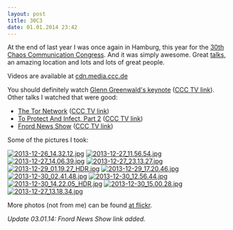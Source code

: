 ```yaml
---
layout: post
title: 30C3
date: 01.01.2014 23:42
---
```


At the end of last year I was once again in Hamburg, this year for the [30th Chaos Communication Congress](https://events.ccc.de/congress/2013/wiki/Main_Page).
And it was simply awesome. Great [talks](https://events.ccc.de/congress/2013/Fahrplan/), an amazing location and lots and lots of great people.

Videos are available at [cdn.media.ccc.de](http://cdn.media.ccc.de/congress/2013/)

You should definitely watch [Glenn Greenwald's keynote](https://events.ccc.de/congress/2013/Fahrplan/events/5711.html) ([CCC TV link](http://media.ccc.de/browse/congress/2013/30C3_-_5622_-_en_-_saal_1_-_201312271930_-_30c3_keynote_-_glenn_greenwald_-_frank.html)).
Other talks I watched that were good:

* [The Tor Network](https://events.ccc.de/congress/2013/Fahrplan/events/5423.html) ([CCC TV link](http://media.ccc.de/browse/congress/2013/30C3_-_5423_-_en_-_saal_1_-_201312272030_-_the_tor_network_-_jacob_-_arma.html))
* [To Protect And Infect, Part 2](https://events.ccc.de/congress/2013/Fahrplan/events/5713.html) ([CCC TV link](http://media.ccc.de/browse/congress/2013/i5TMBRf_-3TiDrceuY3osQ.html))
* [Fnord News Show](https://events.ccc.de/congress/2013/Fahrplan/events/5714.html) ([CCC TV link](http://media.ccc.de/browse/congress/2013/30C3_-_5490_-_de_-_saal_1_-_201312300000_-_fnord_news_show_-_frank_-_fefe.html))

Some of the pictures I took:

[![2013-12-26_14.32.12.jpg](//tmp.fnordig.de/30c3/img/th-2013-12-26_14.32.12.jpg)](//tmp.fnordig.de/30c3/img/2013-12-26_14.32.12.jpg)
[![2013-12-27_11.56.54.jpg](//tmp.fnordig.de/30c3/img/th-2013-12-27_11.56.54.jpg)](//tmp.fnordig.de/30c3/img/2013-12-27_11.56.54.jpg)
[![2013-12-27_14.06.39.jpg](//tmp.fnordig.de/30c3/img/th-2013-12-27_14.06.39.jpg)](//tmp.fnordig.de/30c3/img/2013-12-27_14.06.39.jpg)
[![2013-12-27_23.13.27.jpg](//tmp.fnordig.de/30c3/img/th-2013-12-27_23.13.27.jpg)](//tmp.fnordig.de/30c3/img/2013-12-27_23.13.27.jpg)
[![2013-12-29_01.19.27_HDR.jpg](//tmp.fnordig.de/30c3/img/th-2013-12-29_01.19.27_HDR.jpg)](//tmp.fnordig.de/30c3/img/2013-12-29_01.19.27_HDR.jpg)
[![2013-12-29_17.20.46.jpg](//tmp.fnordig.de/30c3/img/th-2013-12-29_17.20.46.jpg)](//tmp.fnordig.de/30c3/img/2013-12-29_17.20.46.jpg)
[![2013-12-30_02.41.48.jpg](//tmp.fnordig.de/30c3/img/th-2013-12-30_02.41.48.jpg)](//tmp.fnordig.de/30c3/img/2013-12-30_02.41.48.jpg)
[![2013-12-30_12.56.44.jpg](//tmp.fnordig.de/30c3/img/th-2013-12-30_12.56.44.jpg)](//tmp.fnordig.de/30c3/img/2013-12-30_12.56.44.jpg)
[![2013-12-30_14.22.05_HDR.jpg](//tmp.fnordig.de/30c3/img/th-2013-12-30_14.22.05_HDR.jpg)](//tmp.fnordig.de/30c3/img/2013-12-30_14.22.05_HDR.jpg)
[![2013-12-30_15.00.28.jpg](//tmp.fnordig.de/30c3/img/th-2013-12-30_15.00.28.jpg)](//tmp.fnordig.de/30c3/img/2013-12-30_15.00.28.jpg)
[![2013-12-27_13.18.34.jpg](//tmp.fnordig.de/30c3/img/th-2013-12-27_13.18.34.jpg)](//tmp.fnordig.de/30c3/img/2013-12-27_13.18.34.jpg)

More photos (not from me) can be found [at flickr](http://www.flickr.com/groups/2418976@N25/).

*Update 03.01.14: Fnord News Show link added.*
